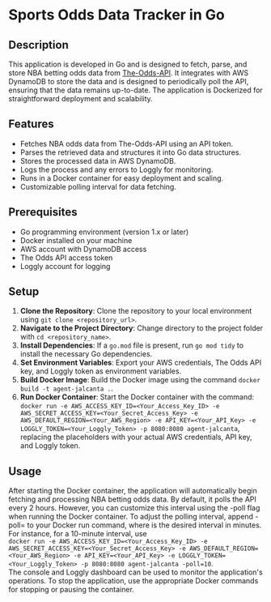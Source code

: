 # Sports Odds Data Tracker in Go

## Description
This application is developed in Go and is designed to fetch, parse, and store NBA betting odds data from [The-Odds-API](https://the-odds-api.com/). It integrates with AWS DynamoDB to store the data and is designed to periodically poll the API, ensuring that the data remains up-to-date. The application is Dockerized for straightforward deployment and scalability.

## Features
- Fetches NBA odds data from The-Odds-API using an API token.
- Parses the retrieved data and structures it into Go data structures.
- Stores the processed data in AWS DynamoDB.
- Logs the process and any errors to Loggly for monitoring.
- Runs in a Docker container for easy deployment and scaling.
- Customizable polling interval for data fetching.

## Prerequisites
- Go programming environment (version 1.x or later)
- Docker installed on your machine
- AWS account with DynamoDB access
- The Odds API access token
- Loggly account for logging

## Setup
1. **Clone the Repository**: Clone the repository to your local environment using `git clone <repository_url>`.
2. **Navigate to the Project Directory**: Change directory to the project folder with `cd <repository_name>`.
3. **Install Dependencies**: If a `go.mod` file is present, run `go mod tidy` to install the necessary Go dependencies.
4. **Set Environment Variables**: Export your AWS credentials, The Odds API key, and Loggly token as environment variables.
5. **Build Docker Image**: Build the Docker image using the command `docker build -t agent-jalcanta .`.
6. **Run Docker Container**: Start the Docker container with the command: `docker run -e AWS_ACCESS_KEY_ID=<Your_Access_Key_ID> -e AWS_SECRET_ACCESS_KEY=<Your_Secret_Access_Key> -e AWS_DEFAULT_REGION=<Your_AWS_Region> -e API_KEY=<Your_API_Key> -e LOGGLY_TOKEN=<Your_Loggly_Token> -p 8080:8080 agent-jalcanta`, replacing the placeholders with your actual AWS credentials, API key, and Loggly token.

## Usage
After starting the Docker container, the application will automatically begin fetching and processing NBA betting odds data. By default, it polls the API every 2 hours. However, you can customize this interval using the -poll flag when running the Docker container. To adjust the polling interval, append -poll=<minutes> to your Docker run command, where <minutes> is the desired interval in minutes. For instance, for a 10-minute interval, use<br>`docker run -e AWS_ACCESS_KEY_ID=<Your_Access_Key_ID> -e AWS_SECRET_ACCESS_KEY=<Your_Secret_Access_Key> -e AWS_DEFAULT_REGION=<Your_AWS_Region> -e API_KEY=<Your_API_Key> -e LOGGLY_TOKEN=<Your_Loggly_Token> -p 8080:8080 agent-jalcanta -poll=10`. <br>The console and Loggly dashboard can be used to monitor the application's operations. To stop the application, use the appropriate Docker commands for stopping or pausing the container.
